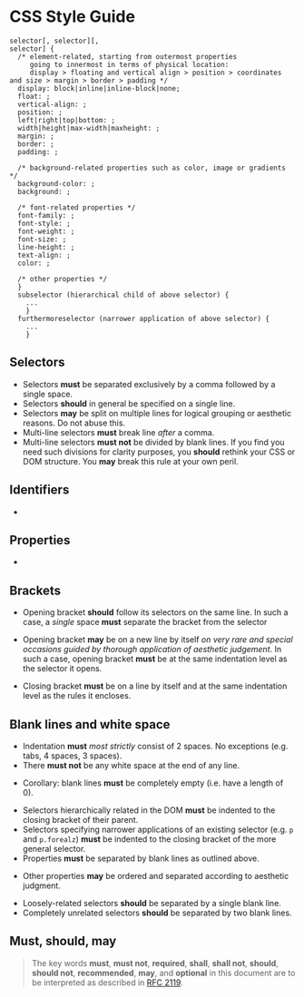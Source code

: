 CSS Style Guide
===============

    selector[, selector][,
    selector] {
      /* element-related, starting from outermost properties
         going to innermost in terms of physical location:
         display > floating and vertical align > position > coordinates and size > margin > border > padding */
      display: block|inline|inline-block|none;
      float: ;
      vertical-align: ;
      position: ;
      left|right|top|bottom: ;
      width|height|max-width|maxheight: ;
      margin: ;
      border: ;
      padding: ;
    
      /* background-related properties such as color, image or gradients */
      background-color: ;
      background: ;
    
      /* font-related properties */
      font-family: ;
      font-style: ;
      font-weight: ;
      font-size: ;
      line-height: ;
      text-align: ;
      color: ;
      
      /* other properties */
      }
      subselector (hierarchical child of above selector) {
        ...
        }
      furthermoreselector (narrower application of above selector) {
        ...
        }


Selectors
---------
* Selectors **must** be separated exclusively by a comma followed by a single space.
* Selectors **should** in general be specified on a single line.
* Selectors **may** be split on multiple lines for logical grouping or aesthetic reasons. Do not abuse this.
* Multi-line selectors **must** break line _after_ a comma.
* Multi-line selectors **must not** be divided by blank lines. If you find you need such divisions for clarity
  purposes, you **should** rethink your CSS or DOM structure. You **may** break this rule at your own peril.


Identifiers
-----------
* 


Properties
----------
* 


Brackets
--------

* Opening bracket **should** follow its selectors on the same line.
  In such a case, a _single_ space **must** separate the bracket from the selector
- Opening bracket **may** be on a new line by itself
  _on very rare and special occasions guided by thorough application of aesthetic judgement_.
  In such a case, opening bracket **must** be at the same indentation level as the selector it opens.
* Closing bracket **must** be on a line by itself and at the same indentation level as the rules it encloses.      


Blank lines and white space
-----

* Indentation **must** _most strictly_ consist of 2 spaces. No exceptions (e.g. tabs, 4 spaces, 3 spaces).
* There **must not** be any white space at the end of any line.
- Corollary: blank lines **must** be completely empty (i.e. have a length of 0).
* Selectors hierarchically related in the DOM **must** be indented to the closing bracket of their parent.
* Selectors specifying narrower applications of an existing selector (e.g. `p` and `p.forealz`) **must**
  be indented to the closing bracket of the more general selector.
* Properties **must** be separated by blank lines as outlined above.
- Other properties **may** be ordered and separated according to aesthetic judgment.
* Loosely-related selectors **should** be separated by a single blank line.
* Completely unrelated selectors **should** be separated by two blank lines.


Must, should, may
----

> The key words **must**, **must not**, **required**, **shall**,
**shall not**, **should**, **should not**, **recommended**, **may**,
and **optional** in this document are to be interpreted as described in
[RFC 2119](http://pretty-rfc.herokuapp.com/RFC2119).

